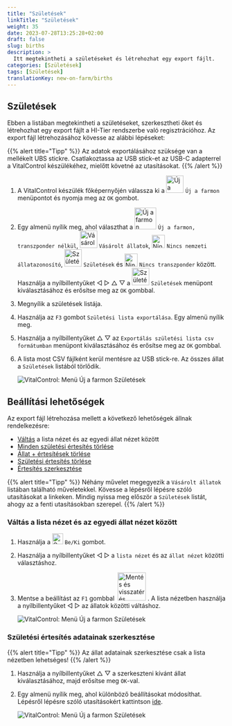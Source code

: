 ```yaml
---
title: "Születések"
linkTitle: "Születések"
weight: 35
date: 2023-07-28T13:25:28+02:00
draft: false
slug: births
description: >
  Itt megtekintheti a születéseket és létrehozhat egy export fájlt.
categories: [Születések]
tags: [Születések]
translationKey: new-on-farm/births
---
```

## Születések

Ebben a listában megtekintheti a születéseket, szerkesztheti őket és létrehozhat egy export fájlt a HI-Tier rendszerbe való regisztrációhoz. Az export fájl létrehozásához kövesse az alábbi lépéseket:

{{% alert title="Tipp" %}}
Az adatok exportálásához szüksége van a mellékelt UBS stickre. Csatlakoztassa az USB stick-et az USB-C adapterrel a VitalControl készülékéhez, mielőtt követné az utasításokat.
{{% /alert %}}

1. A VitalControl készülék főképernyőjén válassza ki a <img src="/icons/main/new-on-farm.svg" width="40" align="bottom" alt="Új a farmon" /> `Új a farmon` menüpontot és nyomja meg az `OK` gombot.

2. Egy almenü nyílik meg, ahol választhat a <img src="/icons/registration/new-on-farm-no-transponder.svg" width="50" align="bottom" alt="Új a farmon, transzponder nélkül" /> `Új a farmon, transzponder nélkül`, <img src="/icons/main/new-on-farm.svg" width="40" align="bottom" alt="Vásárolt állatok" /> `Vásárolt állatok`, <img src="/icons/registration/no-eartag-number.svg" width="30" align="bottom" alt="Nincs nemzeti állatazonosító" /> `Nincs nemzeti állatazonosító`, <img src="/icons/main/births.svg" width="40" align="bottom" alt="Születések" /> `Születések` és <img src="/icons/registration/no-transponder.svg" width="30" align="bottom" alt="Nincs transzponder" /> `Nincs transzponder` között. Használja a nyílbillentyűket ◁ ▷ △ ▽ a <img src="/icons/main/births.svg" width="40" align="bottom" alt="Születések" /> `Születések` menüpont kiválasztásához és erősítse meg az `OK` gombbal.

3. Megnyílik a születések listája.

4. Használja az `F3` gombot `Születési lista exportálása`. Egy almenü nyílik meg.

5. Használja a nyílbillentyűket △ ▽ az `Exportálás születési lista csv formátumban` menüpont kiválasztásához és erősítse meg az `OK` gombbal.

6. A lista most CSV fájlként kerül mentésre az USB stick-re. Az összes állat a `Születések` listából törlődik.

    ![VitalControl: Menü Új a farmon Születések](../images/births.png "Születések")

## Beállítási lehetőségek

Az export fájl létrehozása mellett a következő lehetőségek állnak rendelkezésre:

- [Váltás](#change-between-list-view-and-single-animal-view) a lista nézet és az egyedi állat nézet között
- [Minden születési értesítés törlése](../purchased-animals/#clear-all-purchase-notices)
- [Állat + értesítések törlése](../purchased-animals/#delete-animal--purchase-notice)
- [Születési értesítés törlése](../purchased-animals/#clear-notice-of-purchase)
- [Értesítés szerkesztése](#edit-data-of-birth-notice)

{{% alert title="Tipp" %}}
Néhány művelet megegyezik a `Vásárolt állatok` listában található műveletekkel. Kövesse a lépésről lépésre szóló utasításokat a linkeken. Mindig nyissa meg először a `Születések` listát, ahogy az a fenti utasításokban szerepel.
{{% /alert %}}

### Váltás a lista nézet és az egyedi állat nézet között

1. Használja a <img src="/icons/gear.svg" width="25" align="bottom" alt="Gear" /> `Be/Ki` gombot.

2. Használja a nyílbillentyűket ◁ ▷ a `lista nézet` és az `állat nézet` közötti választáshoz.

3. Mentse a beállítást az `F1` gombbal &nbsp;<img src="/icons/footer/save_exit.svg" width="65" align="bottom" alt="Mentés és visszatérés" />&nbsp;. A lista nézetben használja a nyílbillentyűket ◁ ▷ az állatok közötti váltáshoz.

    ![VitalControl: Menü Új a farmon Születések](../images/change.png "Váltás a lista nézet és az egyedi állat nézet között")

### Születési értesítés adatainak szerkesztése

{{% alert title="Tipp" %}}
Az állat adatainak szerkesztése csak a lista nézetben lehetséges!
{{% /alert %}}

1. Használja a nyílbillentyűket △ ▽ a szerkeszteni kívánt állat kiválasztásához, majd erősítse meg `OK`-val.

2. Egy almenü nyílik meg, ahol különböző beállításokat módosíthat. Lépésről lépésre szóló utasításokért kattintson [ide](/hu/docs/new/calving/#register-a-calving).

    ![VitalControl: Menü Új a farmon Születések](../images/edit2.png "Születési értesítés szerkesztése")
    

